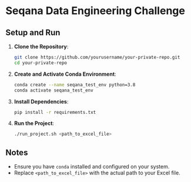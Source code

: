 # Seqana Data Engineering Challenge

## Setup and Run

1. **Clone the Repository**:
    ```sh
    git clone https://github.com/yourusername/your-private-repo.git
    cd your-private-repo
    ```

2. **Create and Activate Conda Environment**:
    ```sh
    conda create --name seqana_test_env python=3.8
    conda activate seqana_test_env
    ```

3. **Install Dependencies**:
    ```sh
    pip install -r requirements.txt
    ```

4. **Run the Project**:
    ```sh
    ./run_project.sh <path_to_excel_file>
    ```

## Notes
- Ensure you have `conda` installed and configured on your system.
- Replace `<path_to_excel_file>` with the actual path to your Excel file.

